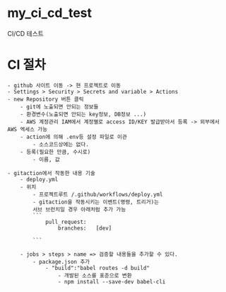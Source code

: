 # my_ci_cd_test
CI/CD 테스트

# CI 절차
    - github 사이트 이동 -> 현 프로젝트로 이동
    - Settings > Security > Secrets and variable > Actions
    - new Repository 버튼 클릭
        - git에 노출되면 안되는 정보들
        - 환경변수(노출되면 안되는 key정보, DB정보 ...)
        - AWS 계정관리 IAM에서 계정별로 access ID/KEY 발급받아서 등록 -> 외부에서 AWS 엑세스 가능
        - action에 의해 .env등 설정 파일로 이관
            - 소스코드상에는 없다.
        - 등록(필요한 만큼, 수시로)
            - 이름, 값

    - gitaction에서 작동한 내용 기술
        - deploy.yml
        - 위치
            - 프로젝트루트 /.github/workflows/deploy.yml
            - gitaction을 작동시키는 이벤트(명령, 트리거)는 
            서브 브런치일 경우 아래처럼 추가 가능
            ```
                pull_request:
                    branches:   [dev]

            ```
        
        - jobs > steps > name => 검증할 내용들을 추가할 수 있다.
            - package.json 추가
                - "build":"babel routes -d build"
                    - 개발된 소스를 표준으로 변환
                    - npm install --save-dev babel-cli